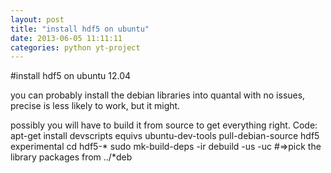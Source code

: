```yaml
---
layout: post
title: "install hdf5 on ubuntu"
date: 2013-06-05 11:11:11
categories: python yt-project
---
```

#install hdf5 on ubuntu 12.04

you can probably install the debian libraries into quantal with no issues, precise is less likely to work, but it might.

possibly you will have to build it from source to get everything right.
Code:
    apt-get install devscripts equivs ubuntu-dev-tools
    pull-debian-source hdf5 experimental
    cd hdf5-*
    sudo mk-build-deps -ir
    debuild -us -uc
#=>pick the library packages from ../*deb
